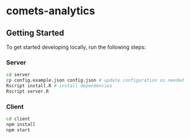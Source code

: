 # comets-analytics

## Getting Started

To get started developing locally, run the following steps:

### Server
```sh
cd server
cp config.example.json config.json # update configuration as needed
Rscript install.R # install dependencies
Rscript server.R
```

### Client
```sh
cd client
npm install
npm start
```



